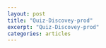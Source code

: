 ```yaml
---
layout: post
title: "Quiz-Discovey-prod"
excerpt: "Quiz-Discovey-prod"
categories: articles
---
```

<div class="apester-media" data-media-id="5f6870955d50bee0c7adea89" height="528"></div><script async src="https://static.apester.com/js/sdk/latest/apester-sdk.js"></script>
